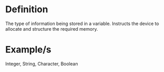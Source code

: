 # Definition
The type of information being stored in a variable. Instructs the device to allocate and structure the required memory.

# Example/s

Integer, String, Character, Boolean